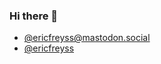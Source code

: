 ### Hi there 👋

<!--
**ericfreyss/ericfreyss** is a ✨ _special_ ✨ repository because its `README.md` (this file) appears on your GitHub profile.

Here are some ideas to get you started:

- 🔭 I’m currently working on ...
- 🌱 I’m currently learning ...
- 👯 I’m looking to collaborate on ...
- 🤔 I’m looking for help with ...
- 💬 Ask me about ...
- 📫 How to reach me: ...
- 😄 Pronouns: ...
- ⚡ Fun fact: ...
-->

<ul>
  <li><a rel="me" href="https://mastodon.social/ericfreyss">@ericfreyss@mastodon.social</a></li>
  <li><a href="https://twitter.com/ericfreyss">@ericfreyss</a></li>
</ul>
  
